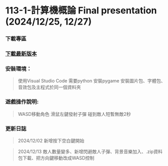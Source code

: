 # 113-1-計算機概論 Final presentation (2024/12/25, 12/27)

### **下載專區**
### **[下載最新版本](https://github.com/Lch950424/113-1-/releases)**

### **安裝環境：**
> 使用Visual Studio Code
> 需要python
> 安裝pygame
> 安裝圖片包、字體包、音效包及主程式於同一個資料夾

### **遊戲操作說明:**
> WASD移動角色
滑鼠左鍵發射子彈
碰到敵人短暫無敵2秒

### **更新日誌**
> 2024/12/02 新增按下空白鍵開始

> 2024/12/13 敵人數量變多、新增閃避敵人子彈、背景音樂加入、.zip資料包下載、把方向鍵移動改成WASD控制
